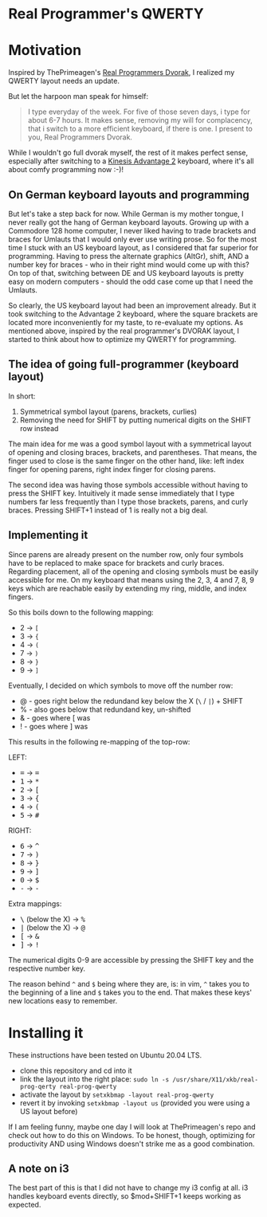 # Real Programmer's QWERTY



# Motivation 

Inspired by ThePrimeagen's [Real Programmers Dvorak](https://github.com/ThePrimeagen/keyboards), I realized my QWERTY layout needs an update.

But let the harpoon man speak for himself:

> I type everyday of the week. For five of those seven days, i type for about 6-7 hours. It makes sense, removing my will for complacency, that i switch to a more efficient keyboard, if there is one. I present to you, Real Programmers Dvorak.

While I wouldn't go full dvorak myself, the rest of it makes perfect sense, especially after switching to a [Kinesis Advantage 2](https://kinesis-ergo.com/keyboards/advantage2-keyboard/) keyboard, where it's all about comfy programming now :-)!

## On German keyboard layouts and programming
But let's take a step back for now. While German is my mother tongue, I never really got the hang of German keyboard layouts. Growing up with a Commodore 128 home computer, I never liked having to trade brackets and braces for Umlauts that I would only ever use writing prose. So for the most time I stuck with an US keyboard layout, as I considered that far superior for programming. Having to press the alternate graphics (AltGr), shift, AND a number key for braces - who in their right mind would come up with this? On top of that, switching between DE and US keyboard layouts is pretty easy on modern computers - should the odd case come up that I need the Umlauts.

So clearly, the US keyboard layout had been an improvement already. But it took switching to the Advantage 2 keyboard, where the square brackets are located more inconveniently for my taste, to re-evaluate my options. As mentioned above, inspired by the real programmer's DVORAK layout, I started to think about how to optimize my QWERTY for programming.



## The idea of going full-programmer (keyboard layout)

In short:

1. Symmetrical symbol layout (parens, brackets, curlies)
2. Removing the need for SHIFT by putting numerical digits on the SHIFT row instead

The main idea for me was a good symbol layout with a symmetrical layout of opening and closing braces, brackets, and parentheses. That means, the finger used to close is the same finger on the other hand, like: left index finger for opening parens, right index finger for closing parens.

The second idea was having those symbols accessible without having to press the SHIFT key. Intuitively it made sense immediately that I type numbers far less frequently than I type those brackets, parens, and curly braces. Pressing SHIFT+1 instead of 1 is really not a big deal. 



## Implementing it
Since parens are already present on the number row, only four symbols have to be replaced to make space for brackets and curly braces. Regarding placement, all of the opening and closing symbols must be easily accessible for me. On my keyboard that means using the 2, 3, 4 and 7, 8, 9 keys which are reachable easily by extending my ring, middle, and index fingers.

So this boils down to the following mapping:

- 2 -> `[` 
- 3 -> `{`  
- 4 -> `(`
- 7 -> `)`
- 8 -> `}`
- 9 -> `]`

Eventually, I decided on which symbols to move off the number row:

- @ - goes right below the redundand key below the X (`\` / `|`) + SHIFT
- % - also goes below that redundand key, un-shifted
- & - goes where [ was
- ! - goes where ] was

This results in the following re-mapping of the top-row:

LEFT:
- <kbd>=</kbd> -> <kbd>=</kbd>
- <kbd>1</kbd> -> <kbd>*</kbd>
- <kbd>2</kbd> -> <kbd>[</kbd>
- <kbd>3</kbd> -> <kbd>{</kbd>
- <kbd>4</kbd> -> <kbd>(</kbd>
- <kbd>5</kbd> -> <kbd>#</kbd>

RIGHT:
- <kbd>6</kbd> -> <kbd>^</kbd>
- <kbd>7</kbd> -> <kbd>)</kbd>
- <kbd>8</kbd> -> <kbd>}</kbd>
- <kbd>9</kbd> -> <kbd>]</kbd>
- <kbd>0</kbd> -> <kbd>$</kbd>
- <kbd>-</kbd> -> <kbd>-</kbd>

Extra mappings:
- <kbd>\\</kbd> (below the X) -> <kbd>%</kbd>
- <kbd>|</kbd> (below the X) -> <kbd>@</kbd>
- <kbd>[</kbd> -> <kbd>&</kbd>
- <kbd>]</kbd> -> <kbd>!</kbd>

The numerical digits 0-9 are accessible by pressing the SHIFT key and the respective number key.

The reason behind `^` and `$` being where they are, is: in vim, `^` takes you to the beginning of a line and `$` takes you to the end. That makes these keys' new locations easy to remember.



# Installing it

These instructions have been tested on Ubuntu 20.04 LTS.

- clone this repository and cd into it
- link the layout into the right place: `sudo ln -s /usr/share/X11/xkb/real-prog-qerty real-prog-qwerty`
- activate the layout by `setxkbmap -layout real-prog-qwerty`
- revert it by invoking `setxkbmap -layout us` (provided you were using a US layout before)

If I am feeling funny, maybe one day I will look at ThePrimeagen's repo and check out how to do this on Windows. To be honest, though, optimizing for productivity AND using Windows doesn't strike me as a good combination.

## A note on i3
The best part of this is that I did not have to change my i3 config at all. i3 handles keyboard events directly, so $mod+SHIFT+1 keeps working as expected.



